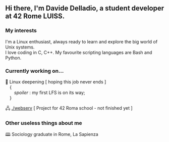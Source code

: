 ## Hi there, I'm Davide Delladio, a student developer at 42 Rome LUISS.  

### My interests

I'm a Linux enthusiast, always ready to learn and explore the big world of Unix systems.  
I love coding in C, C++. My favourite scripting languages are Bash and Python.

### Currently working on...

🐧  Linux deepening [ hoping this job never ends ]  
&emsp;{  
&emsp;&emsp;_spoiler_ : my first LFS is on its way;  
&emsp;}  
  
🖧  [./webserv](https://github.com/stenterello/webserv) [ Project for 42 Roma school - not finished yet ]  
  
  
### Other useless things about me  
  
🕮 Sociology graduate in Rome, La Sapienza  



<!--
**stenterello/stenterello** is a ✨ _special_ ✨ repository because its `README.md` (this file) appears on your GitHub profile.

Here are some ideas to get you started:

- 🔭 I’m currently working on ...
- 🌱 I’m currently learning ...
- 👯 I’m looking to collaborate on ...
- 🤔 I’m looking for help with ...
- 💬 Ask me about ...
- 📫 How to reach me: ...
- 😄 Pronouns: ...
- ⚡ Fun fact: ...
-->
